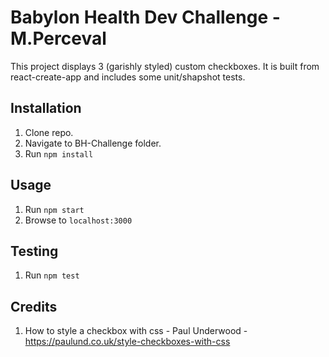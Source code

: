 # Babylon Health Dev Challenge - M.Perceval

This project displays 3 (garishly styled) custom checkboxes.  It is built from react-create-app and includes some unit/shapshot tests.

## Installation
1.	Clone repo.
2.  Navigate to BH-Challenge folder.
3.	Run `npm install`

## Usage
1.	Run `npm start`
2.	Browse to `localhost:3000`

## Testing
1.  Run `npm test`

## Credits
1.	How to style a checkbox with css - Paul Underwood - https://paulund.co.uk/style-checkboxes-with-css
